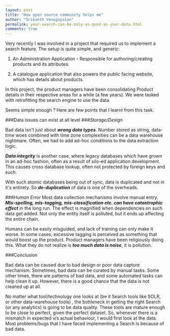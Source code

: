 ```yaml
--- 
layout: post
title: "How open source community helps me"
author: "Srikanth Venugopalan"
permalink: your-search-can-be-only-as-good-as-your-data.html
comments: true
---
```


Very recently I was involved in a project that required us to implement a search feature. The setup is quite simple, and generic:

1) An Administration Application - Responsible for authoring/creating products and its attributes.

2) A catalogue application that also powers the public facing website, which has details about products.

In this project, the product managers have been consolidating Product details in their respective areas for a while (a few years). We were tasked with retrofitting the search engine to use the data.

Seems simple enough ? Here are few points that I learnt from this task.

###Data issues can exist at all level
###*Storage/Design*

Bad data isn't just about ***wrong data types***. Number stored as string, data-time woes combined with time zone complexities can be a data warehouse nightmare. Often, we had to add ad-hoc conditions to the data extraction logic.

***Data integrity*** is another case, where legacy databases which have grown in an ad-hoc fashion, often as a result of silo-ed application development. This causes cross database lookup, often not protected by foreign keys and such. 

With such atomic databases being out of sync, data is duplicated and not in it's entirety. So ***de-duplication*** of data is one of the overheads. 

###*Human Error*
Most data collection mechanisms involve manual entry. ***Mis-spelling, mis-tagging, mis-classification etc. can have catastrophic effect*** in the long run. The effect is magnified when dependencies on such data get added. Not only the entity itself is polluted, but it ends up affecting the entire chain.

Humans can be easily misguided, and lack of training can only make it worse. In some cases, excessive tagging is perceived as something that would boost up the product. Product managers have been religiously doing this. What they do not realize is ***too much data is noise***, it is pollution.

###Conclusion

Bad data can be caused due to bad design or poor data capture mechanism. Sometimes, bad data can be curated by manual tasks. Some other times, there are patterns of bad data, and some automated tasks can help clean it up. However, there is a good chance that the data is not cleaned up at all. 

No matter what tool/technology one looks at (be it Search tools like SOLR, or other data-warehouse tools) , the bottleneck in getting the right Search (or any analytics) is going to be data quality. These tools are mature enough to be close to perfect, given the perfect dataset. So, whenever there is a mismatch in expected v/s actual behaviour, I would first look at the data. Most problems/bugs that I have faced implementing a Search is because of bad data.
